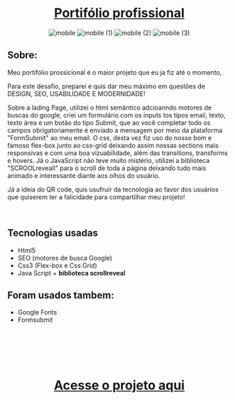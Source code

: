 <div align="center"><h1><a href="https://mayconcabral.vercel.app/">Portifólio profissional</a> </h1></div>

<div align="center">

![mobile](https://user-images.githubusercontent.com/105744700/233716982-fe9b1922-93f0-4ba5-805d-edd131c134f4.png)
![mobile (1)](https://user-images.githubusercontent.com/105744700/233716269-3bd72d6f-02c9-4dd0-b506-e0f407573dc6.png)
![mobile (2)](https://user-images.githubusercontent.com/105744700/233716276-f5da200f-b999-4fc9-92dc-cc7dc93b119a.png)
![mobile (3)](https://user-images.githubusercontent.com/105744700/233716284-0fee66ca-4256-4667-ac58-767560d73b0a.png)

</div>


<h2> Sobre: </h2>

 <p>Meu portifólio prossicional é o maior projeto que eu ja fiz até o momento, </p>

  
  <p>Para este desafio, preparei e quis dar meu máximo em questões de DESIGN, SEO, USABILIDADE E MODERNIDADE!</p>
  <p> Sobre a lading Page, utilizei o html semântico adcioanndo motores de buscas do google, criei um formulário com os inputs tos tipos email, texto, 
  texto área e um botão do tipo Submit, que ao você completar todo os campos obrigatoriamente é enviado a mensagem por meio da plataforma "FormSubmit" ao meu email.  
  O css, desta vez fiz uso do nosso bom e famoso flex-box  junto ao css-grid deixando assim nossas sections mais responsivas e com uma boa vizuabilidade, 
  além das transitions, transforms e hovers. Já o JavaScript não teve muito mistério, utilizei a biblioteca "SCROOLreveall" para o scroll de toda a 
  página deixando tudo mais animado e interessante diante aos olhos do usuário. </p>
  <p>Já a ideia do QR code, quis usufruir da tecnologia ao favor dos usuários que quiserem ter a falicidade para compartilhar meu projeto!</p>
    

  <br>
 <h2> Tecnologias usadas </h2>

 - Html5 
 - SEO (motores de busca Google)
 - Css3 (Flex-box e Css Grid)
 - Java Script + <strong> biblioteca scrollreveal </strong>
 
 
<h2> Foram usados tambem: </h2>

- Google Fonts
- Formsubmit 
 
 <br><br><br><br>




<h1 align="center"><a href="https://mayconcabral.vercel.app/"> Acesse o projeto aqui</a></h1>
